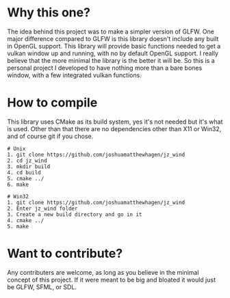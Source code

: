# Why this one?
The idea behind this project was to make a simpler version of GLFW. One major difference compared to GLFW is this library doesn't include any built in OpenGL support.
This library will provide basic functions needed to get a vulkan window up and running, with no by default OpenGL support. I really believe that the more minimal the library 
is the better it will be. So this is a personal project I developed to have nothing more than a bare bones window, with a few integrated vulkan functions.

# How to compile
This library uses CMake as its build system, yes it's not needed but it's what is used. Other than that there are no dependencies other than X11 or Win32, and of course git if you chose.
	
	# Unix
	1. git clone https://github.com/joshuamatthewhagen/jz_wind
	2. cd jz_wind 
	3. mkdir build 
	4. cd build
	5. cmake ../
	6. make

	# Win32
	1. git clone https://github.com/joshuamatthewhagen/jz_wind
	2. Enter jz_wind folder 
	3. Create a new build directory and go in it
	4. cmake ../ 
	5. make

# Want to contribute?
Any contributers are welcome, as long as you believe in the minimal concept of this project. If it were meant to be big and bloated it would just be GLFW, SFML, or SDL.

